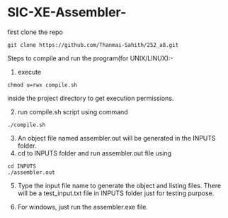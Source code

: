 # SIC-XE-Assembler-

first clone the repo
```
git clone https://github.com/Thanmai-Sahith/252_a8.git
```
Steps to compile and run the program(for UNIX/LINUX):-

1. execute 
```
chmod u=rwx compile.sh
```
   inside the project directory to get execution permissions.
   
2. run compile.sh script using command 
```
./compile.sh
```
3. An object file named assembler.out will be generated in the INPUTS folder.
4. cd to INPUTS folder  and run assembler.out file using 
```
cd INPUTS
./assembler.out
```
5. Type the input file name to generate the object and listing files. There will be a test_input.txt file in INPUTS folder just for testing purpose. 

6. For windows, just run the assembler.exe file. 
